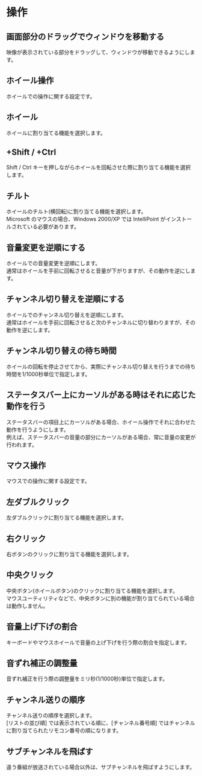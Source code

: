 # 操作

## 画面部分のドラッグでウィンドウを移動する

映像が表示されている部分をドラッグして、ウィンドウが移動できるようにします。

## ホイール操作

ホイールでの操作に関する設定です。

## ホイール

ホイールに割り当てる機能を選択します。

## +Shift / +Ctrl

Shift / Ctrl キーを押しながらホイールを回転させた際に割り当てる機能を選択します。

## チルト

ホイールのチルト(横回転)に割り当てる機能を選択します。  
Microsoft のマウスの場合、Windows 2000/XP では IntelliPoint がインストールされている必要があります。

## 音量変更を逆順にする

ホイールでの音量変更を逆順にします。  
通常はホイールを手前に回転させると音量が下がりますが、その動作を逆にします。

## チャンネル切り替えを逆順にする

ホイールでのチャンネル切り替えを逆順にします。  
通常はホイールを手前に回転させると次のチャンネルに切り替わりますが、その動作を逆にします。

## チャンネル切り替えの待ち時間

ホイールの回転を停止させてから、実際にチャンネル切り替えを行うまでの待ち時間を1/1000秒単位で指定します。

## ステータスバー上にカーソルがある時はそれに応じた動作を行う

ステータスバーの項目上にカーソルがある場合、ホイール操作でそれに合わせた動作を行うようにします。  
例えば、ステータスバーの音量の部分にカーソルがある場合、常に音量の変更が行われます。

## マウス操作

マウスでの操作に関する設定です。

## 左ダブルクリック

左ダブルクリックに割り当てる機能を選択します。

## 右クリック

右ボタンのクリックに割り当てる機能を選択します。

## 中央クリック

中央ボタン(ホイールボタン)のクリックに割り当てる機能を選択します。  
マウスユーティリティなどで、中央ボタンに別の機能が割り当てられている場合は動作しません。

## 音量上げ下げの割合

キーボードやマウスホイールで音量の上げ下げを行う際の割合を指定します。

## 音ずれ補正の調整量

音ずれ補正を行う際の調整量をミリ秒(1/1000秒)単位で指定します。

## チャンネル送りの順序

チャンネル送りの順序を選択します。  
[リストの並び順] では表示されている順に、[チャンネル番号順] ではチャンネルに割り当てられたリモコン番号の順になります。

## サブチャンネルを飛ばす

違う番組が放送されている場合以外は、サブチャンネルを飛ばすようにします。

